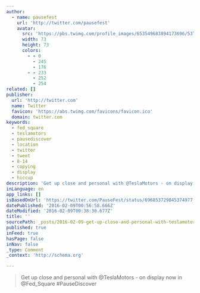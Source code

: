 ```yaml
---
author:
  - name: pausefest
    url: 'http://twitter.com/pausefest'
    avatar:
      src: 'https://pbs.twimg.com/profile_images/653549683894173696/53TncWR4_bigger.jpg'
      width: 73
      height: 73
      colors:
        - - 0
          - 245
          - 176
        - - 233
          - 252
          - 254
related: []
publisher:
  url: 'http://twitter.com'
  name: Twitter
  favicon: 'https://abs.twimg.com/favicons/favicon.ico'
  domain: twitter.com
keywords:
  - fed_square
  - teslamotors
  - pausediscover
  - location
  - twitter
  - tweet
  - 8-14
  - copying
  - display
  - hiccup
description: 'Get up close and personal with @TeslaMotors - on display now in @Fed_Square #PauseDiscover'
inLanguage: en
app_links: []
isBasedOnUrl: 'https://twitter.com/PauseFest/status/696853729845374977'
datePublished: '2016-02-09T00:56:58.666Z'
dateModified: '2016-02-09T00:38:30.677Z'
title: ''
sourcePath: _posts/2016-02-09-get-up-close-and-personal-with-teslamotors-on-display-now.md
published: true
inFeed: true
hasPage: false
inNav: false
_type: Comment
_context: 'http://schema.org'

---
```

> Get up close and personal with &commat;TeslaMotors - on display now in &commat;Fed&lowbar;Square &num;PauseDiscover